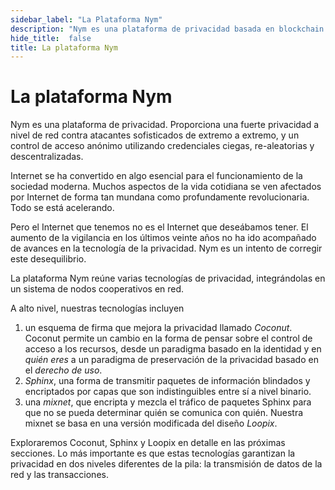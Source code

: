 ```yaml
---
sidebar_label: "La Plataforma Nym"
description: "Nym es una plataforma de privacidad basada en blockchain. Proporciona una fuerte privacidad a nivel de red contra atacantes sofisticados de extremo a extremo, y un control de acceso anónimo utilizando credenciales ciegas, re-aleatorias y descentralizadas."
hide_title:  false
title: La plataforma Nym
---
```



# La plataforma Nym

Nym es una plataforma de privacidad. Proporciona una fuerte privacidad a nivel de red contra atacantes sofisticados de extremo a extremo, y un control de acceso anónimo utilizando credenciales ciegas, re-aleatorias y descentralizadas.

Internet se ha convertido en algo esencial para el funcionamiento de la sociedad moderna. Muchos aspectos de la vida cotidiana se ven afectados por Internet de forma tan mundana como profundamente revolucionaria. Todo se está acelerando.

Pero el Internet que tenemos no es el Internet que deseábamos tener. El aumento de la vigilancia en los últimos veinte años no ha ido acompañado de avances en la tecnología de la privacidad. Nym es un intento de corregir este desequilibrio.

La plataforma Nym reúne varias tecnologías de privacidad, integrándolas en un sistema de nodos cooperativos en red.

A alto nivel, nuestras tecnologías incluyen

1. un esquema de firma que mejora la privacidad llamado _Coconut_. Coconut permite un cambio en la forma de pensar sobre el control de acceso a los recursos, desde un paradigma basado en la identidad y en _quién eres_ a un paradigma de preservación de la privacidad basado en el _derecho de uso_.
2. _Sphinx_, una forma de transmitir paquetes de información blindados y encriptados por capas que son indistinguibles entre sí a nivel binario.
3. una _mixnet_, que encripta y mezcla el tráfico de paquetes Sphinx para que no se pueda determinar quién se comunica con quién. Nuestra mixnet se basa en una versión modificada del diseño _Loopix_.

Exploraremos Coconut, Sphinx y Loopix en detalle en las próximas secciones. Lo más importante es que estas tecnologías garantizan la privacidad en dos niveles diferentes de la pila: la transmisión de datos de la red y las transacciones.
